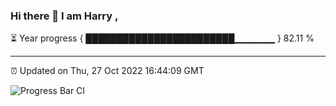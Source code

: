 ### Hi there 👋 I am Harry , 

⏳ Year progress { ████████████████████████▁▁▁▁▁▁ } 82.11 %

---

⏰ Updated on Thu, 27 Oct 2022 16:44:09 GMT

![Progress Bar CI](https://github.com/duykhang68/duykhang68/workflows/Progress%20Bar%20CI/badge.svg)
